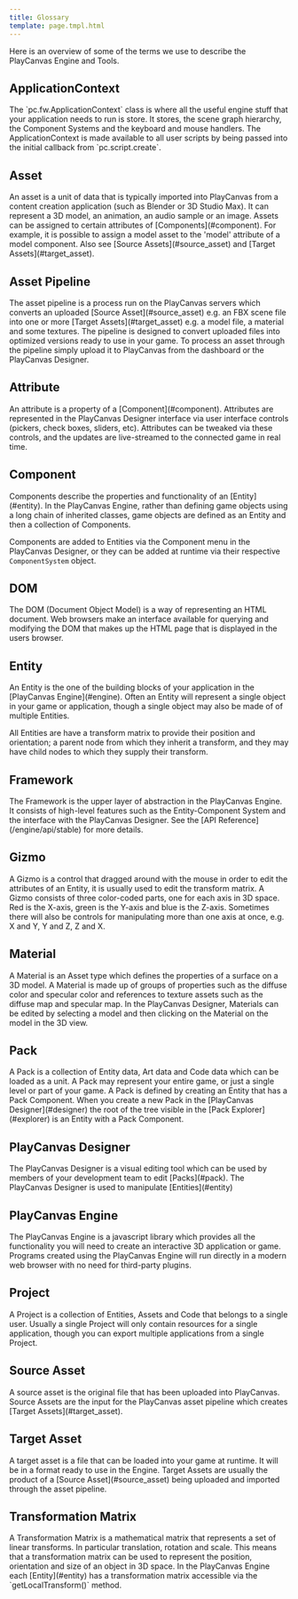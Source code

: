 ```yaml
---
title: Glossary
template: page.tmpl.html
---
```


Here is an overview of some of the terms we use to describe the PlayCanvas Engine and Tools.

<h2 id="app_context">ApplicationContext</h2>
The `pc.fw.ApplicationContext` class is where all the useful engine stuff that your application needs to run is store. It stores, the scene graph hierarchy, the Component Systems and the
keyboard and mouse handlers. The ApplicationContext is made available to all user scripts by being passed into the initial callback from `pc.script.create`.

<h2 id="asset">Asset</h2>
An asset is a unit of data that is typically imported into PlayCanvas from a content creation application (such as Blender or 3D Studio Max). It can represent a 3D model, an animation, an audio sample or an image. Assets can be assigned to certain attributes of [Components](#component). For example, it is possible to assign a model asset to the 'model' attribute of a model component. Also see [Source Assets](#source_asset) and [Target Assets](#target_asset).

<h2 id="asset_pipeline">Asset Pipeline</h2>
The asset pipeline is a process run on the PlayCanvas servers which converts an uploaded [Source Asset](#source_asset) e.g. an FBX scene file into one or more [Target Assets](#target_asset) e.g. a model file, a material and some textures. The pipeline is designed to convert uploaded files into optimized versions ready to use in your game. To process an asset through the pipeline simply upload it to PlayCanvas from the dashboard or the PlayCanvas Designer.

<h2 id="attribute">Attribute</h2>
An attribute is a property of a [Component](#component). Attributes are represented in the PlayCanvas Designer interface via user interface controls (pickers, check boxes, sliders, etc). Attributes can be tweaked via these controls, and the updates are live-streamed to the connected game in real time.

<h2 id="component">Component</h2>
Components describe the properties and functionality of an [Entity](#entity). In the PlayCanvas Engine, rather than defining game objects using a long chain of inherited classes, game objects are defined as an Entity and then a collection of Components.

Components are added to Entities via the Component menu in the PlayCanvas Designer, or they can be added at runtime via their respective `ComponentSystem` object.

<h2 id="dom">DOM</h2>
The DOM (Document Object Model) is a way of representing an HTML document. Web browsers make an interface available for querying and modifying the DOM that makes up the HTML page that
is displayed in the users browser.

<h2 id="entity">Entity</h2>
An Entity is the one of the building blocks of your application in the [PlayCanvas Engine](#engine). Often an Entity will represent a single object in your game or application, though a single object may also be made of of multiple Entities.

All Entities are have a transform matrix to provide their position and orientation;
a parent node from which they inherit a transform, and they may have child nodes to which they supply their transform.

<h2 id="framework">Framework</h2>
The Framework is the upper layer of abstraction in the PlayCanvas Engine. It consists of high-level features such as the Entity-Component System and the interface with the PlayCanvas Designer. See the [API Reference](/engine/api/stable) for more details.

<h2 id="gizmo">Gizmo</h2>
A Gizmo is a control that dragged around with the mouse in order to edit the attributes of an Entity, it is usually used to edit the transform matrix. A Gizmo consists of
three color-coded parts, one for each axis in 3D space. Red is the X-axis, green is the Y-axis and blue is the Z-axis. Sometimes there will also be controls for manipulating
more than one axis at once, e.g. X and Y, Y and Z, Z and X.

<h2 id="material">Material</h2>
A Material is an Asset type which defines the properties of a surface on a 3D model. A Material is made up of groups of properties such as the diffuse color and specular color and references to texture assets such as the diffuse map and specular map. In the PlayCanvas Designer, Materials can be edited by selecting a model and then clicking on the Material on the model in the 3D view.

<h2 id="pack">Pack</h2>
A Pack is a collection of Entity data, Art data and Code data which can be loaded as a unit. A Pack may represent your entire game, or just a single level or part of your game.
A Pack is defined by creating an Entity that has a Pack Component. When you create a new Pack in the [PlayCanvas Designer](#designer) the root of the tree visible in the [Pack Explorer](#explorer)
is an Entity with a Pack Component.

<h2 id="designer">PlayCanvas Designer</h2>
The PlayCanvas Designer is a visual editing tool which can be used by members of your development team to edit [Packs](#pack). The PlayCanvas Designer is used to manipulate [Entities](#entity)

<h2 id="engine">PlayCanvas Engine</h2>
The PlayCanvas Engine is a javascript library which provides all the functionality you will need to create an interactive 3D application or game.
Programs created using the PlayCanvas Engine will run directly in a modern web browser with no need for third-party plugins.

<h2 id="project">Project</h2>
A Project is a collection of Entities, Assets and Code that belongs to a single user. Usually a single Project will only contain resources for a single application, though you can export multiple applications from a single Project.

<h2 id="source_asset">Source Asset</h2>
A source asset is the original file that has been uploaded into PlayCanvas. Source Assets are the input for the PlayCanvas asset pipeline which creates [Target Assets](#target_asset).

<h2 id="target_asset">Target Asset</h2>
A target asset is a file that can be loaded into your game at runtime. It will be in a format ready to use in the Engine. Target Assets are usually the product of a [Source Asset](#source_asset) being uploaded and imported through the asset pipeline.

<h2 id="transform">Transformation Matrix</h2>
A Transformation Matrix is a mathematical matrix that represents a set of linear transforms. In particular translation, rotation and scale. This means that a transformation matrix can be used to represent the position, orientation and size of an object in 3D space. In the PlayCanvas Engine each [Entity](#entity) has a transformation matrix accessible via the `getLocalTransform()` method.

